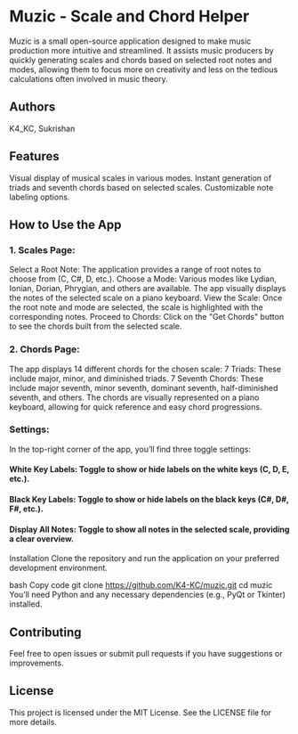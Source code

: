 # Muzic - Scale and Chord Helper
Muzic is a small open-source application designed to make music production more intuitive and streamlined. It assists music producers by quickly generating scales and chords based on selected root notes and modes, allowing them to focus more on creativity and less on the tedious calculations often involved in music theory.

## Authors
K4_KC, 
Sukrishan
## Features
Visual display of musical scales in various modes.
Instant generation of triads and seventh chords based on selected scales.
Customizable note labeling options.
## How to Use the App
### 1. Scales Page:
Select a Root Note: The application provides a range of root notes to choose from (C, C#, D, etc.).
Choose a Mode: Various modes like Lydian, Ionian, Dorian, Phrygian, and others are available. The app visually displays the notes of the selected scale on a piano keyboard.
View the Scale: Once the root note and mode are selected, the scale is highlighted with the corresponding notes.
Proceed to Chords: Click on the "Get Chords" button to see the chords built from the selected scale.
### 2. Chords Page:
The app displays 14 different chords for the chosen scale:
7 Triads: These include major, minor, and diminished triads.
7 Seventh Chords: These include major seventh, minor seventh, dominant seventh, half-diminished seventh, and others.
The chords are visually represented on a piano keyboard, allowing for quick reference and easy chord progressions.
### Settings:
In the top-right corner of the app, you’ll find three toggle settings:

#### White Key Labels: Toggle to show or hide labels on the white keys (C, D, E, etc.).
#### Black Key Labels: Toggle to show or hide labels on the black keys (C#, D#, F#, etc.).
#### Display All Notes: Toggle to show all notes in the selected scale, providing a clear overview.
Installation
Clone the repository and run the application on your preferred development environment.

bash
Copy code
git clone https://github.com/K4-KC/muzic.git
cd muzic
You’ll need Python and any necessary dependencies (e.g., PyQt or Tkinter) installed.

## Contributing
Feel free to open issues or submit pull requests if you have suggestions or improvements.

## License
This project is licensed under the MIT License. See the LICENSE file for more details.

